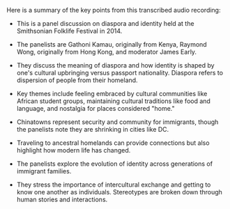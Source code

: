 Here is a summary of the key points from this transcribed audio recording:

- This is a panel discussion on diaspora and identity held at the Smithsonian Folklife Festival in 2014. 

- The panelists are Gathoni Kamau, originally from Kenya, Raymond Wong, originally from Hong Kong, and moderator James Early.

- They discuss the meaning of diaspora and how identity is shaped by one's cultural upbringing versus passport nationality. Diaspora refers to dispersion of people from their homeland. 

- Key themes include feeling embraced by cultural communities like African student groups, maintaining cultural traditions like food and language, and nostalgia for places considered "home." 

- Chinatowns represent security and community for immigrants, though the panelists note they are shrinking in cities like DC.

- Traveling to ancestral homelands can provide connections but also highlight how modern life has changed.

- The panelists explore the evolution of identity across generations of immigrant families.

- They stress the importance of intercultural exchange and getting to know one another as individuals. Stereotypes are broken down through human stories and interactions.